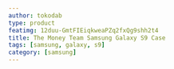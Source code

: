 ```yaml
---
author: tokodab
type: product
featimg: 12duu-GmtFIEiqkweaPZq2fxQg9shh2t4
title: The Money Team Samsung Galaxy S9 Case
tags: [samsung, galaxy, s9]
category: [samsung]
---
```

